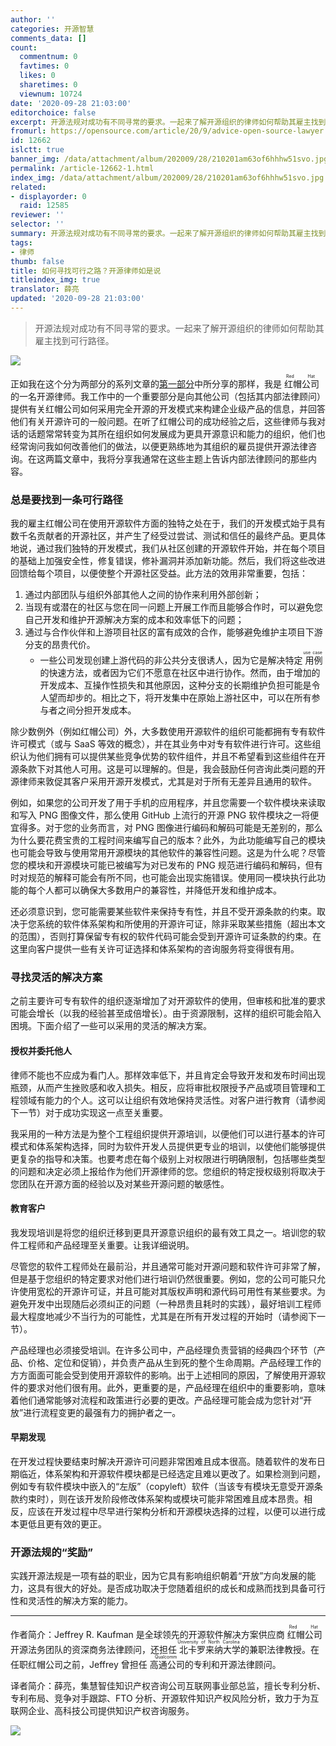 ```yaml
---
author: ''
categories: 开源智慧
comments_data: []
count:
  commentnum: 0
  favtimes: 0
  likes: 0
  sharetimes: 0
  viewnum: 10724
date: '2020-09-28 21:03:00'
editorchoice: false
excerpt: 开源法规对成功有不同寻常的要求。一起来了解开源组织的律师如何帮助其雇主找到可行路径。
fromurl: https://opensource.com/article/20/9/advice-open-source-lawyer
id: 12662
islctt: true
banner_img: /data/attachment/album/202009/28/210201am63of6hhhw51svo.jpg
permalink: /article-12662-1.html
index_img: /data/attachment/album/202009/28/210201am63of6hhhw51svo.jpg.thumb.jpg
related:
- displayorder: 0
  raid: 12585
reviewer: ''
selector: ''
summary: 开源法规对成功有不同寻常的要求。一起来了解开源组织的律师如何帮助其雇主找到可行路径。
tags:
- 律师
thumb: false
title: 如何寻找可行之路？开源律师如是说
titleindex_img: true
translator: 薛亮
updated: '2020-09-28 21:03:00'
---
```



> 
> 开源法规对成功有不同寻常的要求。一起来了解开源组织的律师如何帮助其雇主找到可行路径。
> 
> 
> 


![](/data/attachment/album/202009/28/210201am63of6hhhw51svo.jpg)


正如我在这个分为两部分的系列文章的[第一部分](/article-12585-1.html)中所分享的那样，我是<ruby> 红帽公司 <rp>  （ </rp> <rt>  Red Hat </rt> <rp>  ） </rp></ruby>的一名开源律师。我工作中的一个重要部分是向其他公司（包括其内部法律顾问）提供有关红帽公司如何采用完全开源的开发模式来构建企业级产品的信息，并回答他们有关开源许可的一般问题。在听了红帽公司的成功经验之后，这些律师与我对话的话题常常转变为其所在组织如何发展成为更具开源意识和能力的组织，他们也经常询问我如何改善他们的做法，以便更熟练地为其组织的雇员提供开源法律咨询。在这两篇文章中，我将分享我通常在这些主题上告诉内部法律顾问的那些内容。


### 总是要找到一条可行路径


我的雇主红帽公司在使用开源软件方面的独特之处在于，我们的开发模式始于具有数千名贡献者的开源社区，并产生了经受过尝试、测试和信任的最终产品。更具体地说，通过我们独特的开发模式，我们从社区创建的开源软件开始，并在每个项目的基础上加强安全性，修复错误，修补漏洞并添加新功能。然后，我们将这些改进回馈给每个项目，以便使整个开源社区受益。此方法的效用非常重要，包括：


1. 通过内部团队与组织外部其他人之间的协作来利用外部创新；
2. 当现有或潜在的社区与您在同一问题上开展工作而且能够合作时，可以避免您自己开发和维护开源解决方案的成本和效率低下的问题；
3. 通过与合作伙伴和上游项目社区的富有成效的合作，能够避免维护主项目下游分支的昂贵代价。
	* 一些公司发现创建上游代码的非公共分支很诱人，因为它是解决特定<ruby> 用例 <rt>  use case </rt></ruby>的快速方法，或者因为它们不愿意在社区中进行协作。然而，由于增加的开发成本、互操作性损失和其他原因，这种分支的长期维护负担可能是令人望而却步的。相比之下，将开发集中在原始上游社区中，可以在所有参与者之间分担开发成本。


除少数例外（例如红帽公司）外，大多数使用开源软件的组织可能都拥有专有软件许可模式（或与 SaaS 等效的概念），并在其业务中对专有软件进行许可。这些组织认为他们拥有可以提供某些竞争优势的软件组件，并且不希望看到这些组件在开源条款下对其他人可用。这是可以理解的。但是，我会鼓励任何咨询此类问题的开源律师来敦促其客户采用开源开发模式，尤其是对于所有无差异且通用的软件。


例如，如果您的公司开发了用于手机的应用程序，并且您需要一个软件模块来读取和写入 PNG 图像文件，那么使用 GitHub 上流行的开源 PNG 软件模块之一将便宜得多。对于您的业务而言，对 PNG 图像进行编码和解码可能是无差别的，那么为什么要花费宝贵的工程时间来编写自己的版本？此外，为此功能编写自己的模块也可能会导致与使用常用开源模块的其他软件的兼容性问题。这是为什么呢？尽管您的模块和开源模块可能已被编写为对已发布的 PNG 规范进行编码和解码，但有时对规范的解释可能会有所不同，也可能会出现实施错误。使用同一模块执行此功能的每个人都可以确保大多数用户的兼容性，并降低开发和维护成本。


还必须意识到，您可能需要某些软件来保持专有性，并且不受开源条款的约束。取决于您系统的软件体系架构和所使用的开源许可证，除非采取某些措施（超出本文的范围），否则打算保留专有权的软件代码可能会受到开源许可证条款的约束。在这里向客户提供一些有关许可证选择和体系架构的咨询服务将变得很有用。


### 寻找灵活的解决方案


之前主要许可专有软件的组织逐渐增加了对开源软件的使用，但审核和批准的要求可能会增长（以我的经验甚至成倍增长）。由于资源限制，这样的组织可能会陷入困境。下面介绍了一些可以采用的灵活的解决方案。


#### 授权并委托他人


律师不能也不应成为看门人。那样效率低下，并且肯定会导致开发和发布时间出现瓶颈，从而产生挫败感和收入损失。相反，应将审批权限授予产品或项目管理和工程领域有能力的个人。这可以让组织有效地保持灵活性。对客户进行教育（请参阅下一节）对于成功实现这一点至关重要。


我采用的一种方法是为整个工程组织提供开源培训，以便他们可以进行基本的许可模式和体系架构选择，同时为软件开发人员提供更专业的培训，以使他们能够提供更复杂的指导和决策。也要考虑在每个级别上对权限进行明确限制，包括哪些类型的问题和决定必须上报给作为他们开源律师的您。您组织的特定授权级别将取决于您团队在开源方面的经验以及对某些开源问题的敏感性。


#### 教育客户


我发现培训是将您的组织迁移到更具开源意识组织的最有效工具之一。培训您的软件工程师和产品经理至关重要。让我详细说明。


尽管您的软件工程师处在最前沿，并且通常可能对开源问题和软件许可非常了解，但是基于您组织的特定要求对他们进行培训仍然很重要。例如，您的公司可能只允许使用宽松的开源许可证，并且可能对其版权声明和源代码可用性有某些要求。为避免开发中出现随后必须纠正的问题（一种昂贵且耗时的实践），最好培训工程师最大程度地减少不当行为的可能性，尤其是在所有开发过程的开始时（请参阅下一节）。


产品经理也必须接受培训。在许多公司中，产品经理负责营销的经典四个环节（产品、价格、定位和促销），并负责产品从生到死的整个生命周期。产品经理工作的方方面面可能会受到使用开源软件的影响。出于上述相同的原因，了解使用开源软件的要求对他们很有用。此外，更重要的是，产品经理在组织中的重要影响，意味着他们通常能够对流程和政策进行必要的更改。产品经理可能会成为您针对“开放”进行流程变更的最强有力的拥护者之一。


#### 早期发现


在开发过程快要结束时解决开源许可问题非常困难且成本很高。随着软件的发布日期临近，体系架构和开源软件模块都是已经选定且难以更改了。如果检测到问题，例如专有软件模块中嵌入的“左版”（copyleft）软件（当该专有模块无意受开源条款约束时），则在该开发阶段修改体系架构或模块可能非常困难且成本昂贵。相反，应该在开发过程中尽早进行架构分析和开源模块选择的过程，以便可以进行成本更低且更有效的更正。


### 开源法规的“奖励”


实践开源法规是一项有益的职业，因为它具有影响组织朝着“开放”方向发展的能力，这具有很大的好处。是否成功取决于您随着组织的成长和成熟而找到具备可行性和灵活性的解决方案的能力。




---


作者简介：Jeffrey R. Kaufman 是全球领先的开源软件解决方案供应商<ruby> 红帽公司 <rp>  （ </rp> <rt>  Red Hat </rt> <rp>  ） </rp></ruby>开源法务团队的资深商务法律顾问，还担任<ruby> 北卡罗来纳大学 <rp>  （ </rp> <rt>  University of North Carolina </rt> <rp>  ） </rp></ruby>的兼职法律教授。在任职红帽公司之前，Jeffrey 曾担任<ruby> 高通公司 <rp>  （ </rp> <rt>  Qualcomm </rt> <rp>  ） </rp></ruby>的专利和开源法律顾问。 


译者简介：薛亮，集慧智佳知识产权咨询公司互联网事业部总监，擅长专利分析、专利布局、竞争对手跟踪、FTO 分析、开源软件知识产权风险分析，致力于为互联网企业、高科技公司提供知识产权咨询服务。


![](/data/attachment/album/202009/06/095405uj1gaui7eyuqhs91.png)